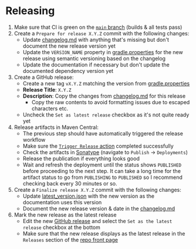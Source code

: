 Releasing
=========

1. Make sure that CI is green on
   the [`main` branch](https://github.com/daniel-rusu/pods4k/actions?query=branch%3Amain) (builds & all tests pass)
2. Create a `Prepare for release X.Y.Z` commit with the following changes:
    * Update [changelog.md](changelog.md) with anything that's missing but don't document the new release version yet
    * Update the `VERSION_NAME` property in [gradle.properties](gradle.properties) for the new release using semantic
      versioning based on the changelog
    * Update the documentation if necessary but don't update the documented dependency version yet
3. Create a GitHub release:
    * Create a new tag `vX.Y.Z` matching the version from [gradle.properties](gradle.properties)
    * **Release Title**: `X.Y.Z`
    * **Description**: Copy the changes from [changelog.md](changelog.md) for this release
        * Copy the raw contents to avoid formatting issues due to escaped characters etc.
    * Uncheck the `Set as latest release` checkbox as it's not quite ready yet
4. Release artifacts in Maven Central:
    * The previous step should have automatically triggered the release workflow
    * Make sure the [`Trigger Release` action](https://github.com/daniel-rusu/pods4k/actions/workflows/release.yml)
      completed successfully
    * Check the artifacts in [Sonatype](https://central.sonatype.com/) (navigate to `Publish` -> `Deployments`)
    * Release the publication if everything looks good
    * Wait and refresh the deployment until the status shows `PUBLISHED` before proceeding to the next step. It can take
      a long time for the artifact status to go from `PUBLISHING` to `PUBLISHED` so I recommend checking back every 30
      minutes or so.
5. Create a `Finalize release X.Y.Z` commit with the following changes:
    * Update [latest_version.json](latest_version.json) with the new version as the documentation uses this version
    * Document the new release version & date in the [changelog.md](changelog.md)
6. Mark the new release as the latest release
    * Edit the new [GitHub release](https://github.com/daniel-rusu/pods4k/releases) and select the
      `Set as the latest release` checkbox at the bottom
    * Make sure that the new release displays as the latest release in the `Releases` section of
      the [repo front page](https://github.com/daniel-rusu/pods4k)
